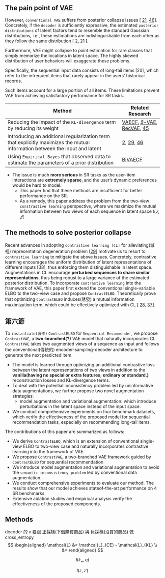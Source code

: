 ## The pain point of VAE
However, `conventional VAE` suffers from posterior collapse issues [ [21](../VAECF/), [46](https://arxiv.org/abs/2005.10242)]. 
Concretely, if the `decoder` is sufficiently expressive, the estimated `posterior distributions` of latent factors tend to resemble the standard Gaussian distributions, i.e., these estimations are indistinguishable from each other as they follow the same distribution [ [2](https://arxiv.org/abs/2002.05709), [21](../VAECF/) ]. 

Furthermore, VAE might collapse to point estimation for rare classes that simply memorize the locations in latent space. The highly skewed distribution of user behaviors will exaggerate these problems. 

Specifically, the sequential input data consists of long-tail items [20], which refer to the infrequent items that rarely appear in the users’ historical records. 

Such items account for a large portion of all items. These limitations prevent VAE from achieving satisfactory performance for SR tasks.

| Method | Related Research |
|-|-|
| Reducing the impact of the `KL-divergence` term by reducing its weight |  [VAECF](../VAECF/), [$\beta$-VAE](https://dl.acm.org/doi/10.1145/3459637.3482425), [RecVAE](https://arxiv.org/abs/1912.11160), [45](https://ieeexplore.ieee.org/document/9458633) |
| Introducing an additional regularization term that explicitly maximizes the mutual information between the input and latent | [2](https://arxiv.org/abs/2002.05709), [29](https://arxiv.org/abs/2110.05730), [46](https://arxiv.org/abs/2005.10242) |
| Using `Empirical Bayes` that observed data to estimate the parameters of a prior distribution | [BiVAECF](../BiVAE/) |

- The issue is much **more serious** in SR tasks as the user-item interactions are **extremely sparse**, and the user’s dynamic preferences would be hard to model. 
    - This paper find that these methods are insufficient for better performance on the SR. 
    - As a remedy, this paper address the problem from the two-view `constrastive learning` perspective, where we maximize the mutual information between two views of each sequence in latent space $I(𝑧, 𝑧')$


## The methods to solve posterior collapse
Recent advances in adopting `contrastive learning (CL)` for alleviating(減輕) representation degeneration problem [[29](https://arxiv.org/abs/2110.05730)] motivate us to resort to `contrastive learning` to mitigate the above issues. Concretely, contrastive learning encourages the uniform distribution of latent representations of different inputs [38], thus enforcing them distinguishable in latent space. 
Augmentations in CL encourage **perturbed sequences to share similar representations**, thus being robust to a large variance of the estimated posterior distribution. 
To incorporate `contrastive learning` into the framework of VAE, this paper first extend the conventional single-variable ELBO to the two-view case and propose `ContrastELBO`. 
Theoretically prove that optimizing `ContrastELBO` induces(誘發) a mutual information maximization term, which could be effectively optimized with CL [ [28](https://arxiv.org/abs/1905.06922), [37](https://arxiv.org/abs/1807.03748)].


## 第六節
To `instantiate(實作)` `ContrastELBO` for `Sequential Recommender`, we propose `ContrastVAE`, a **two-branched(?)** VAE model that naturally incorporates CL. `ContrastVAE` takes two augmented views of a sequence as input and follows the conventional(傳統的) encoder-sampling-decoder architecture to generate the next predicted item. 
- The model is learned through optimizing an additional contrastive loss between the latent representations of two views in addition to the **vanilla(having no special or extra features; ordinary or standard.)** reconstruction losses and KL-divergence terms. 
- To deal with the potential inconsistency problem led by uninformative data augmentations, we further propose two novel augmentation strategies: 
    - model augmentation and variational augmentation: which introduce perturbations in the latent space instead of the input space. 
- We conduct comprehensive experiments on four benchmark datasets, which verify the effectiveness of the proposed model for sequential recommendation tasks, especially on recommending long-tail items. 

The contributions of this paper are summarized as follows:
- We derive `ContrastELBO`, which is an extension of conventional single-view ELBO to two-view case and naturally incorporates contrastive learning into the framework of VAE.
- We propose `ContrastVAE`, a two-branched VAE framework guided by `ContrastELBO` for sequential recommendation.
- We introduce model augmentation and variational augmentation to avoid the `semantic inconsistency problem` led by conventional data augmentation.
- We conduct comprehensive experiments to evaluate our method. The results show that our model achieves stateof-the-art performance on 4 SR benchmarks. 
- Extensive ablation studies and empirical analysis verify the effectiveness of the proposed components.



## Methods
decoder 的 x 要跟 正採樣(下個購買商品) 與 負採樣(沒買的商品) 做 cross_entropy
$$
\begin{aligned}
\mathcal{L} &= \mathcal{L}_{CE} - \mathcal{L}_{KL} \\
&= 
\end{aligned} 
$$

$$
I(k_+, q) 
$$


$$
I(z, z')
$$
